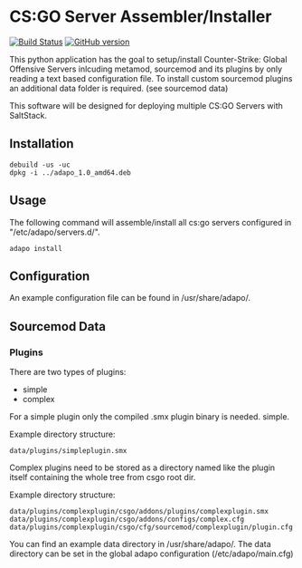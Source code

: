 # CS:GO Server Assembler/Installer
[![Build Status](https://api.travis-ci.org/michaelimfeld/adapo.svg?branch=master)](https://travis-ci.org/michaelimfeld/adapo)
[![GitHub version](https://badge.fury.io/gh/michaelimfeld%2Fadapo.svg)](https://badge.fury.io/gh/michaelimfeld%2Fadapo)


This python application has the goal to setup/install Counter-Strike: Global Offensive Servers inlcuding metamod, sourcemod and its plugins by only reading a text based configuration file.
To install custom sourcemod plugins an additional data folder is required. (see sourcemod data)

This software will be designed for deploying multiple CS:GO Servers with SaltStack.

## Installation

    debuild -us -uc
    dpkg -i ../adapo_1.0_amd64.deb

## Usage

The following command will assemble/install all cs:go servers configured in "/etc/adapo/servers.d/".

    adapo install

## Configuration

An example configuration file can be found in /usr/share/adapo/.


## Sourcemod Data
### Plugins
There are two types of plugins:
  - simple
  - complex

For a simple plugin only the compiled .smx plugin binary is needed. simple.

Example directory structure:

    data/plugins/simpleplugin.smx

Complex plugins need to be stored as a directory named like the plugin itself containing the whole tree from csgo root dir.

Example directory structure:

    data/plugins/complexplugin/csgo/addons/plugins/complexplugin.smx
    data/plugins/complexplugin/csgo/addons/configs/complex.cfg
    data/plugins/complexplugin/csgo/cfg/sourcemod/complexplugin/plugin.cfg

You can find an example data directory in /usr/share/adapo/.
The data directory can be set in the global adapo configuration (/etc/adapo/main.cfg)
